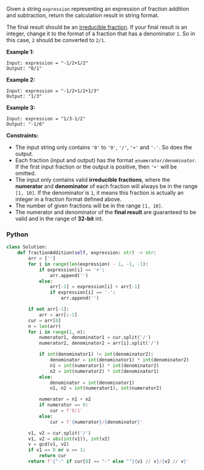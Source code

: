 Given a string  `expression`  representing an expression of fraction addition and subtraction, return the calculation
result in string format.

The final result should be an  [irreducible fraction](https://en.wikipedia.org/wiki/Irreducible_fraction). If your final
result is an integer, change it to the format of a fraction that has a denominator  `1`. So in this case,  `2`  should
be converted to  `2/1`.

**Example 1:**

```
Input: expression = "-1/2+1/2"
Output: "0/1"
```

**Example 2:**

```
Input: expression = "-1/2+1/2+1/3"
Output: "1/3"
```

**Example 3:**

```
Input: expression = "1/3-1/2"
Output: "-1/6"
```

**Constraints:**

- The input string only contains  `'0'`  to  `'9'`,  `'/'`,  `'+'`  and  `'-'`. So does the output.
- Each fraction (input and output) has the format  `±numerator/denominator`. If the first input fraction or the output
  is positive, then  `'+'`  will be omitted.
- The input only contains valid  **irreducible fractions**, where the  **numerator**  and  **denominator**  of each
  fraction will always be in the range  `[1, 10]`. If the denominator is  `1`, it means this fraction is actually an
  integer in a fraction format defined above.
- The number of given fractions will be in the range  `[1, 10]`.
- The numerator and denominator of the  **final result**  are guaranteed to be valid and in the range of  **32-bit**
  int.

### Python

```py
class Solution:
    def fractionAddition(self, expression: str) -> str:
        arr = ['']
        for i in range(len(expression) - 1, -1, -1):
            if expression[i] == '+':
                arr.append('')
            else:
                arr[-1] = expression[i] + arr[-1]
                if expression[i] == '-':
                    arr.append('')

        if not arr[-1]:
            arr = arr[:-1]
        cur = arr[0]
        n = len(arr)
        for i in range(1, n):
            numerator1, denominator1 = cur.split('/')
            numerator2, denominator2 = arr[i].split('/')

            if int(denominator1) != int(denominator2):
                denominator = int(denominator1) * int(denominator2)
                n1 = int(numerator1) * int(denominator2)
                n2 = int(numerator2) * int(denominator1)
            else:
                denominator = int(denominator1)
                n1, n2 = int(numerator1), int(numerator2)

            numerator = n1 + n2
            if numerator == 0:
                cur = f'0/1'
            else:
                cur = f'{numerator}/{denominator}'

        v1, v2 = cur.split('/')
        v1, v2 = abs(int(v1)), int(v2)
        v = gcd(v1, v2)
        if v1 == 0 or v == 1:
            return cur
        return f'{"-" if cur[0] == "-" else ""}{v1 // v}/{v2 // v}'
```